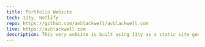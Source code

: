 ```yaml
---
title: Portfolio Website
tech: 11ty, Netlify
repo: https://github.com/avblackwell/avblackwell.com
live: https://avblackwell.com
description: This very website is built using 11ty as a static site generator and deployed using Netlify. Check out the Google Lighthouse score for yourself, spoiler it's fast.
---
```


